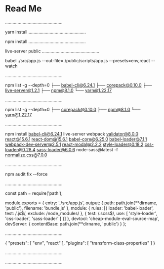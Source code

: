 # Read Me

..............................................

yarn install
..............................................

npm install
..............................................

live-server public
..............................................

babel ./src/app.js --out-file=./public/scripts/app.js --presets=env,react --watch

..............................................

npm list -g --depth=0
├── babel-cli@6.24.1
├── corepack@0.10.0
├── live-server@1.2.1
├── npm@8.1.0
└── yarn@1.22.17

..............................................

npm list -g --depth=0
├── corepack@0.10.0
├── npm@8.1.0
└── yarn@1.22.17

..............................................

npm install babel-cli@6.24.1 live-server webpack validator@8.0.0 react@15.6.1 react-dom@15.6.1 babel-core@6.25.0 babel-loader@7.1.1 webpack-dev-server@2.5.1 react-modal@2.2.2 style-loader@0.18.2 css-loader@0.28.4 sass-loader@6.0.6 node-sass@latest -f normalize.css@7.0.0

..............................................

npm audit fix --force

..............................................

const path = require('path');

module.exports = {
entry: './src/app.js',
output: {
path: path.join(**dirname, 'public'),
filename: 'bundle.js'
},
module: {
rules: [{
loader: 'babel-loader',
test: /\.js$/,
      exclude: /node_modules/
    }, {
      test: /\.scss$/,
use: [
'style-loader',
'css-loader',
'sass-loader'
]
}]
},
devtool: 'cheap-module-eval-source-map',
devServer: {
contentBase: path.join(**dirname, 'public')
}
};

..............................................

{
"presets": [
"env",
"react"
],
"plugins": [
"transform-class-properties"
]
}

..............................................

..............................................
